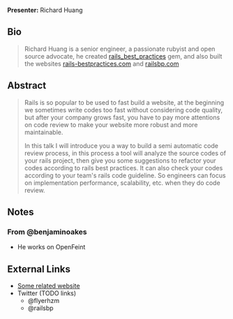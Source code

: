 **Presenter:** Richard Huang

## Bio

> Richard Huang is a senior engineer, a passionate rubyist and open source advocate, he created  <a href="https://github.com/railsbp/rails_best_practices">rails_best_practices</a> gem, and also built the websites <a href="http://rails-bestpractices.com">rails-bestpractices.com</a> and <a href="http://railsbp.com">railsbp.com</a>

## Abstract

> Rails is so popular to be used to fast build a website, at the beginning we sometimes write codes too fast without considering code quality, but after your company grows fast, you have to pay more attentions on code review to make your website more robust and more maintainable.
>
> In this talk I will introduce you a way to build a semi automatic code review process, in this process a tool will analyze the source codes of your rails project, then give you some suggestions to refactor your codes according to  rails best practices. It can also check your codes according to your team's rails code guideline. So engineers can focus on implementation performance, scalability, etc. when they do code review.

## Notes

### From @benjaminoakes

* He works on OpenFeint

## External Links

* [Some related website](http://www.example.com/)
* Twitter (TODO links)
    * @flyerhzm
    * @railsbp
